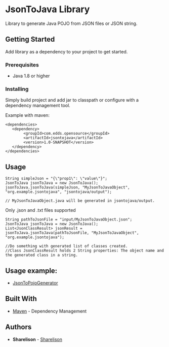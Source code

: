 # JsonToJava Library

Library to generate Java POJO from JSON files or JSON string.

## Getting Started
Add library as a dependency to your project to get started.

### Prerequisites

  - Java 1.8 or higher

### Installing

Simply build project and add jar to classpath or configure with a dependency management tool.

Example with maven:

    <dependencies>
       <dependency>
            <groupId>com.edds.opensource</groupId>
            <artifactId>jsontojava</artifactId>
            <version>1.0-SNAPSHOT</version>
       </dependency>
    </dependencies>


## Usage

```
String simpleJson = "{\"prop1\": \"value\"}";
JsonToJava jsonToJava = new JsonToJava();
jsonToJava.jsonToJava(simpleJson, "MyJsonToJavaObject", "org.example.jsontojava", "jsontojava/output");

// MyJsonToJavaObject.java will be generated in jsontojava/output.
```

Only .json and .txt files supported
```
String pathToJsonFile = "input/MyJsonToJavaObject.json";
JsonToJava jsonToJava = new JsonToJava();
List<JsonClassResult> jsonResult = jsonToJava.jsonToJava(pathToJsonFile, "MyJsonToJavaObject", "org.example.jsontojava");

//Do something with generated list of classes created.
//Class JsonClassResult holds 2 String properties: The object name and the generated class in a string.
```

## Usage example:
 
 * [JsonToPojoGenerator](https://github.com/Sharelison/JsonToPojoGenerator)

## Built With

* [Maven](https://maven.apache.org/) - Dependency Management

## Authors

* **Sharelison** - [Sharelison](https://github.com/Sharelison)

